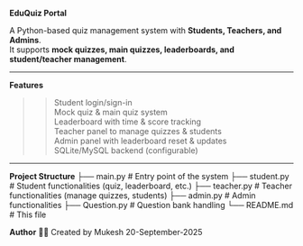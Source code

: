 **EduQuiz Portal**

A Python-based quiz management system with **Students, Teachers, and Admins**.  
It supports **mock quizzes, main quizzes, leaderboards, and student/teacher management**.  

---

**Features**
>> Student login/sign-in  
>> Mock quiz & main quiz system  
>> Leaderboard with time & score tracking  
>> Teacher panel to manage quizzes & students  
>> Admin panel with leaderboard reset & updates  
>> SQLite/MySQL backend (configurable)  

---

**Project Structure**
├── main.py # Entry point of the system
├── student.py # Student functionalities (quiz, leaderboard, etc.)
├── teacher.py # Teacher functionalities (manage quizzes, students)
├── admin.py # Admin functionalities
├── Question.py # Question bank handling
└── README.md # This file

**Author**
👨‍💻 Created by Mukesh
20-September-2025

